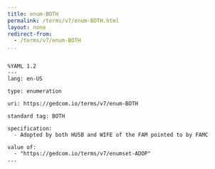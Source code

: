 ```yaml
---
title: enum-BOTH
permalink: /terms/v7/enum-BOTH.html
layout: none
redirect-from:
  - /terms/v7/enum-BOTH
...
```


```

%YAML 1.2
---
lang: en-US

type: enumeration

uri: https://gedcom.io/terms/v7/enum-BOTH

standard tag: BOTH

specification:
  - Adopted by both HUSB and WIFE of the FAM pointed to by FAMC

value of:
  - "https://gedcom.io/terms/v7/enumset-ADOP"
...

```
